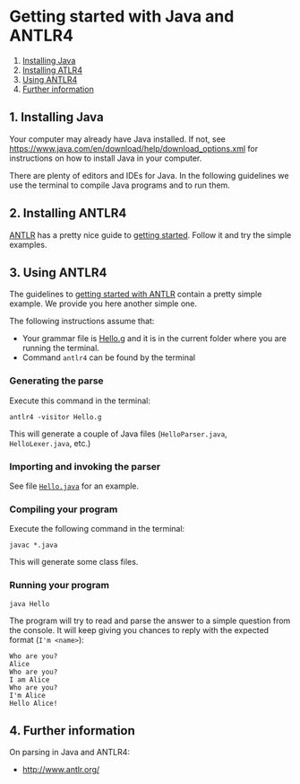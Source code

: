 # Getting started with Java and ANTLR4

1. [Installing Java](#1-installing-java)
2. [Installing ATLR4](#2-installing-antlr4)
3. [Using ANTLR4](#3-using-antlr4)
4. [Further information](#4-further-information)

## 1. Installing Java

Your computer may already have Java installed. If not, see https://www.java.com/en/download/help/download_options.xml for instructions on how to install Java in your computer.

There are plenty of editors and IDEs for Java. In the following guidelines we use the terminal to compile Java programs and to run them.

## 2. Installing ANTLR4

[ANTLR](http://www.antlr.org/) has a pretty nice guide to [getting started](https://github.com/antlr/antlr4/blob/master/doc/getting-started.md). Follow it and try the simple examples.

## 3. Using ANTLR4

The guidelines to [getting started with ANTLR](https://github.com/antlr/antlr4/blob/master/doc/getting-started.md) contain a pretty simple example. We provide you here another simple one.

The following instructions assume that:
- Your grammar file is [Hello.g](hello/Hello.g) and it is in the current folder where you are running the terminal.
- Command `antlr4` can be found by the terminal


### Generating the parse

Execute this command in the terminal:

```
antlr4 -visitor Hello.g
```

This will generate a couple of Java files (`HelloParser.java`, `HelloLexer.java`, etc.)

### Importing and invoking the parser

See file [`Hello.java`](hello/Hello.java) for an example.

### Compiling your program

Execute the following command in the terminal:

```
javac *.java
```

This will generate some class files.

### Running your program

```
java Hello
```

The program will try to read and parse the answer to a simple question from the console. It will keep giving you chances to reply with the expected format (`I'm <name>`):

```
Who are you?
Alice
Who are you?
I am Alice
Who are you?
I'm Alice
Hello Alice!
```

## 4. Further information

On parsing in Java and ANTLR4:
* http://www.antlr.org/
